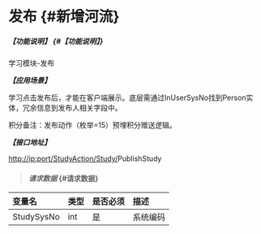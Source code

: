# 发布 {#新增河流}

##### _【功能说明】_ {#【功能说明】}

学习模块-发布

_**【应用场景】**_

学习点击发布后，才能在客户端展示。底层需通过InUserSysNo找到Person实体，冗余信息到发布人相关字段中。

积分备注：发布动作（枚举=15）预埋积分赠送逻辑。

_**【接口地址】**_

[http://ip:port/StudyAction/Study/](http://ip:port/HMAction/River/AddRiver)PublishStudy

> #### _请求数据_ {#请求数据}

| 变量名 | 类型 | 是否必须 | 描述 |
| :--- | :--- | :--- | :--- |
| StudySysNo | int | 是 | 系统编码 |



